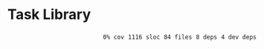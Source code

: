 # Task Library


<p align="right">
    <code>0% cov</code>&nbsp;
    <code>1116 sloc</code>&nbsp;
    <code>84 files</code>&nbsp;
    <code>8 deps</code>&nbsp;
    <code>4 dev deps</code>
</p>



<!-- START doctoc -->
<!-- END doctoc -->
